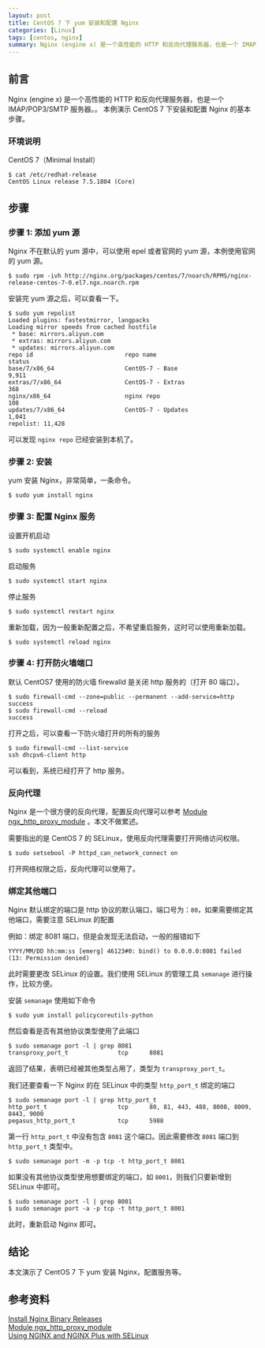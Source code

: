 ```yaml
---
layout: post
title: CentOS 7 下 yum 安装和配置 Nginx 
categories: [Linux]
tags: [centos, nginx]
summary: Nginx (engine x) 是一个高性能的 HTTP 和反向代理服务器，也是一个 IMAP/POP3/SMTP 服务器。 本例演示 CentOS 7 下安装和配置 Nginx 的基本步骤。
---
```

## 前言
Nginx (engine x) 是一个高性能的 HTTP 和反向代理服务器，也是一个 IMAP/POP3/SMTP 服务器。。 本例演示 CentOS 7 下安装和配置 Nginx 的基本步骤。

### 环境说明
CentOS 7（Minimal Install）

```terminal
$ cat /etc/redhat-release 
CentOS Linux release 7.5.1804 (Core) 
```

## 步骤

### 步骤 1: 添加 yum 源
Nginx 不在默认的 yum 源中，可以使用 epel 或者官网的 yum 源，本例使用官网的 yum 源。

```terminal
$ sudo rpm -ivh http://nginx.org/packages/centos/7/noarch/RPMS/nginx-release-centos-7-0.el7.ngx.noarch.rpm
```

安装完 yum 源之后，可以查看一下。

```terminal
$ sudo yum repolist
Loaded plugins: fastestmirror, langpacks
Loading mirror speeds from cached hostfile
 * base: mirrors.aliyun.com
 * extras: mirrors.aliyun.com
 * updates: mirrors.aliyun.com
repo id                          repo name                          status
base/7/x86_64                    CentOS-7 - Base                    9,911
extras/7/x86_64                  CentOS-7 - Extras                    368
nginx/x86_64                     nginx repo                           108
updates/7/x86_64                 CentOS-7 - Updates                 1,041
repolist: 11,428
```

可以发现 `nginx repo` 已经安装到本机了。

### 步骤 2: 安装

yum 安装 Nginx，非常简单，一条命令。

```terminal
$ sudo yum install nginx
```

### 步骤 3: 配置 Nginx 服务

设置开机启动

```terminal
$ sudo systemctl enable nginx
```

启动服务

```terminal
$ sudo systemctl start nginx
```

停止服务

```terminal
$ sudo systemctl restart nginx
```

重新加载，因为一般重新配置之后，不希望重启服务，这时可以使用重新加载。

```terminal
$ sudo systemctl reload nginx
```

### 步骤 4: 打开防火墙端口

默认 CentOS7 使用的防火墙 firewalld 是关闭 http 服务的（打开 80 端口）。

```terminal
$ sudo firewall-cmd --zone=public --permanent --add-service=http
success
$ sudo firewall-cmd --reload
success
```

打开之后，可以查看一下防火墙打开的所有的服务

```terminal
$ sudo firewall-cmd --list-service
ssh dhcpv6-client http
```

可以看到，系统已经打开了 http 服务。

### 反向代理

Nginx 是一个很方便的反向代理，配置反向代理可以参考 [Module ngx_http_proxy_module][2] 。本文不做累述。

需要指出的是 CentOS 7 的 SELinux，使用反向代理需要打开网络访问权限。

```terminal
$ sudo setsebool -P httpd_can_network_connect on 
```

打开网络权限之后，反向代理可以使用了。

### 绑定其他端口

Nginx 默认绑定的端口是 http 协议的默认端口，端口号为：`80`，如果需要绑定其他端口，需要注意 SELinux 的配置

例如：绑定 8081 端口，但是会发现无法启动，一般的报错如下

```terminal
YYYY/MM/DD hh:mm:ss [emerg] 46123#0: bind() to 0.0.0.0:8081 failed (13: Permission denied)
```

此时需要更改 SELinux 的设置。我们使用 SELinux 的管理工具 `semanage` 进行操作，比较方便。

安装 `semanage` 使用如下命令

```terminal
$ sudo yum install policycoreutils-python
```

然后查看是否有其他协议类型使用了此端口

```terminal
$ sudo semanage port -l | grep 8081
transproxy_port_t              tcp      8081
```

返回了结果，表明已经被其他类型占用了，类型为 `transproxy_port_t`。

我们还要查看一下 Nginx 的在 SELinux 中的类型 `http_port_t` 绑定的端口

```terminal
$ sudo semanage port -l | grep http_port_t
http_port_t                    tcp      80, 81, 443, 488, 8008, 8009, 8443, 9000
pegasus_http_port_t            tcp      5988
```

第一行 `http_port_t` 中没有包含 `8081` 这个端口。因此需要修改 `8081` 端口到 `http_port_t` 类型中。

```terminal
$ sudo semanage port -m -p tcp -t http_port_t 8081
```

如果没有其他协议类型使用想要绑定的端口，如 `8001`，则我们只要新增到 SELinux 中即可。

```terminal
$ sudo semanage port -l | grep 8001
$ sudo semanage port -a -p tcp -t http_port_t 8001
```

此时，重新启动 Nginx 即可。

## 结论
本文演示了 CentOS 7 下 yum 安装 Nginx，配置服务等。

## 参考资料
[Install Nginx Binary Releases][1]  
[Module ngx_http_proxy_module][2]  
[Using NGINX and NGINX Plus with SELinux][3]  


[1]: https://www.nginx.com/resources/wiki/start/topics/tutorials/install/
[2]: http://nginx.org/en/docs/http/ngx_http_proxy_module.html
[3]: https://www.nginx.com/blog/using-nginx-plus-with-selinux/